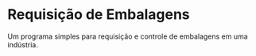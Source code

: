 # Requisição de Embalagens
Um programa simples para requisição e controle de embalagens em uma indústria.
